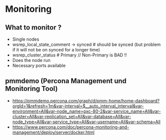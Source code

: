 # Monitoring 

## What to monitor ? 

  * Single nodes 
  * wsrep_local_state_comment -> synced # should be synced (but problem if it will not be on synced for a longer time)
  * wsrep_cluster_status # Primary // Non-Primary is BAD !! 
  * Does the node run
  * Necessary ports available 

## pmmdemo (Percona Management und Monitoring Tool) 


  * https://pmmdemo.percona.com/graph/d/pmm-home/home-dashboard?orgId=1&refresh=1m&var-interval=$__auto_interval_interval&var-environment=All&var-node_name=pxc-80-2&var-service_name=All&var-cluster=All&var-replication_set=All&var-database=All&var-node_type=All&var-service_type=All&var-username=All&var-schema=All
  * https://www.percona.com/doc/percona-monitoring-and-management/deploy/server/docker.html




  
